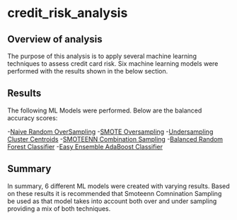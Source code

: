 # credit_risk_analysis

## Overview of analysis
The purpose of this analysis is to apply several machine learning techniques to assess credit card risk.  Six machine learning models were performed with the results shown in the below section.

## Results

The following ML Models were performed.  Below are the balanced accuracy scores:

-[Naive Random OverSampling](Resources/naive.png)
-[SMOTE Oversampling](Resources/smote_oversampling.png)
-[Undersampling Cluster Centroids](Resources/clustercentroids.png)
-[SMOTEENN Combination Sampling](Resources/smoteenn.png)
-[Balanced Random Forest Classifier](Resources/balanced.png)
-[Easy Ensemble AdaBoost Classifier](Resources/easy.png)

## Summary
In summary, 6 different ML models were created with varying results.  Based on these results it is recommended that Smoteenn Comnination Sampling be used as that model takes into account both over and under sampling providing a mix of both techniques.